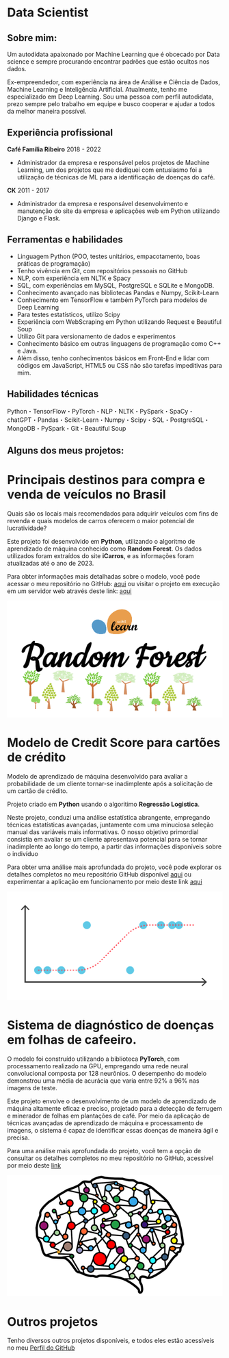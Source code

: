 # Data Scientist
 
## Sobre mim:

Um autodidata apaixonado por Machine Learning que é obcecado por Data science e sempre procurando encontrar padrões que estão ocultos nos dados.

Ex-empreendedor, com experiência na área de Análise e Ciência de Dados, Machine Learning e Inteligência Artificial. Atualmente, tenho me especializado em Deep Learning. Sou uma pessoa com perfil autodidata, prezo sempre pelo trabalho em equipe e busco cooperar e ajudar a todos da melhor maneira possível.

## Experiência profissional

**Café Família Ribeiro** 2018 - 2022

- Administrador da empresa e responsável pelos projetos de Machine Learning, um dos projetos que me dediquei com entusiasmo foi a utilização de técnicas de ML para a identificação de doenças do café.

**CK** 2011 - 2017

- Administrador da empresa e responsável desenvolvimento e manutenção do site da empresa e aplicações web em Python utilizando Django e Flask.

## Ferramentas e habilidades
- Linguagem Python (POO, testes unitários, empacotamento, boas práticas de programação)
- Tenho vivência em Git, com repositórios pessoais no GitHub
- NLP, com experiência em NLTK e Spacy
- SQL, com experiências em MySQL, PostgreSQL e SQLite e MongoDB. 
- Conhecimento avançado nas bibliotecas Pandas e Numpy, Scikit-Learn
- Conhecimento em TensorFlow e também PyTorch para modelos de Deep Learning
- Para testes estatísticos, utilizo Scipy
- Experiência com WebScraping em Python utilizando Request e Beautiful Soup
- Utilizo Git para versionamento de dados e experimentos
- Conhecimento básico em outras linguagens de programação como C++ e Java.
- Além disso, tenho conhecimentos básicos em Front-End e lidar com códigos em JavaScript, HTML5 ou CSS não são tarefas impeditivas para mim.

## Habilidades técnicas

Python・TensorFlow・PyTorch・NLP・NLTK・PySpark・SpaCy・chatGPT・Pandas・Scikit-Learn・Numpy・Scipy・SQL・PostgreSQL・MongoDB・PySpark・Git・Beautiful Soup

## Alguns dos meus projetos:

# Principais destinos para compra e venda de veículos no Brasil

Quais são os locais mais recomendados para adquirir veículos com fins de revenda e quais modelos de carros oferecem o maior potencial de lucratividade?

Este projeto foi desenvolvido em **Python**, utilizando o algoritmo de aprendizado de máquina conhecido como **Random Forest**. Os dados utilizados foram extraídos do site **iCarros**, e as informações foram atualizadas até o ano de 2023.

Para obter informações mais detalhadas sobre o modelo, você pode acessar o meu repositório no GitHub: [aqui](https://github.com/RenatoDev4/projeto_veiculos_completo/tree/main) ou visitar o projeto em execução em um servidor web através deste link: [aqui](https://projeto-renato-datascience-veiculos.streamlit.app/)

![Random Forest](assets/random_forest_logo.png)

# Modelo de Credit Score para cartões de crédito

Modelo de aprendizado de máquina desenvolvido para avaliar a probabilidade de um cliente tornar-se inadimplente após a solicitação de um cartão de crédito.

Projeto criado em **Python** usando o algoritimo **Regressão Logistica**.

Neste projeto, conduzi uma análise estatística abrangente, empregando técnicas estatísticas avançadas, juntamente com uma minuciosa seleção manual das variáveis mais informativas. O nosso objetivo primordial consistia em avaliar se um cliente apresentava potencial para se tornar inadimplente ao longo do tempo, a partir das informações disponíveis sobre o indivíduo

Para obter uma análise mais aprofundada do projeto, você pode explorar os detalhes completos no meu repositório GitHub disponível [aqui](https://github.com/RenatoDev4/credit_score_lr_completo) ou experimentar a aplicação em funcionamento por meio deste link [aqui](https://credit-score-renato.streamlit.app/)

![Regressão Logistica](assets/Regressao_logistica.svg)

# Sistema de diagnóstico de doenças em folhas de cafeeiro.

O modelo foi construído utilizando a biblioteca **PyTorch**, com processamento realizado na GPU, empregando uma rede neural convolucional composta por 128 neurônios. O desempenho do modelo demonstrou uma média de acurácia que varia entre 92% a 96% nas imagens de teste.

Este projeto envolve o desenvolvimento de um modelo de aprendizado de máquina altamente eficaz e preciso, projetado para a detecção de ferrugem e minerador de folhas em plantações de café. Por meio da aplicação de técnicas avançadas de aprendizado de máquina e processamento de imagens, o sistema é capaz de identificar essas doenças de maneira ágil e precisa.

Para uma análise mais aprofundada do projeto, você tem a opção de consultar os detalhes completos no meu repositório no GitHub, acessível por meio deste [link](https://github.com/RenatoDev4/coffe-disease-and-pest)

![Rede Neural](assets/Redes-nuerais.png)

# Outros projetos

Tenho diversos outros projetos disponíveis, e todos eles estão acessíveis no meu [Perfil do GitHub](https://github.com/RenatoDev4?tab=repositories)



